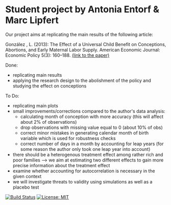 # Student project by Antonia Entorf & Marc Lipfert

Our project aims at replicating the main results of the following article:

González , L. (2013): The Effect of a Universal Child Benefit on Conceptions, Abortions, and Early Maternal Labor Supply. American Economic Journal: Economic Policy 5(3): 160–188. [(link to the paper)](https://www.aeaweb.org/articles?id=10.1257/pol.5.3.160)

Done:
- replicating main results
- applying the research design to the abolishment of the policy and studying the effect on conceptions

To Do:
- replicating main plots
- small improvements/corrections compared to the author's data analysis:
  - calculating month of conception with more accuracy (this will affect about 2% of observations)
  - drop observations with missing value equal to 0 (about 10% of obs)
  - correct minor mistakes in generating calendar month of birth variable which is used for robustness checks
  - correct number of days in a month by accounting for leap years (for some reason the author only took one leap year into account)
- there should be a heterogenous treatment effect among rather rich and poor families --> we aim at estimating two different effects to       gain more precise information about the treatment effect
- examine whether accounting for autocorrelation is necessary in the given context
- we will investigate threats to validity using simulations as well as a placebo test


[//]: <> (Comment: Badges for Travis CI, MIT License and Black Code Style)

[![Build Status](https://travis-ci.org/HumanCapitalAnalysis/student-project-timmens.svg?branch=master)](https://travis-ci.org/HumanCapitalAnalysis/student-project-antonia-marc) [![License: MIT](https://img.shields.io/badge/License-MIT-blue.svg)](HumanCapitalAnalysis/student-project-antonia-marc/blob/master/LICENSE)

